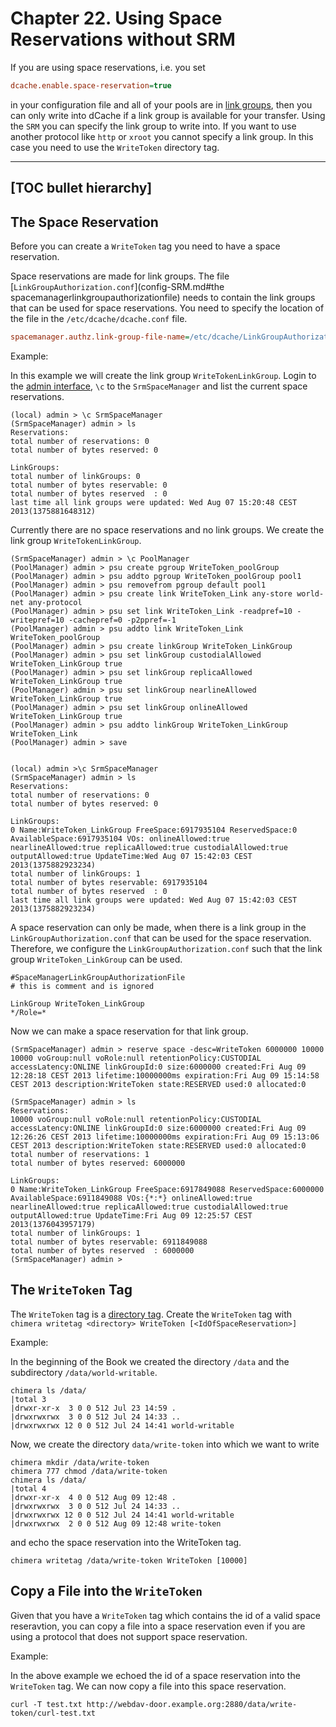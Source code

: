 Chapter 22.  Using Space Reservations without SRM
=================================================

If you are using space reservations, i.e. you set

```ini
dcache.enable.space-reservation=true
```

in your configuration file and all of your pools are in [link
groups](config-PoolManager.md#link-groups), then you can only write
into dCache if a link group is available for your transfer. Using the
`SRM` you can specify the link group to write into. If you want to use
another protocol like `http` or `xroot` you cannot specify a link
group. In this case you need to use the `WriteToken` directory tag.

-----
[TOC bullet hierarchy]
-----

## The Space Reservation

Before you can create a `WriteToken` tag you need to have a space reservation.

Space reservations are made for link groups. The file [`LinkGroupAuthorization.conf`](config-SRM.md#the spacemanagerlinkgroupauthorizationfile) needs to contain the link groups that can be used for space reservations. You need to specify the location of the file in the `/etc/dcache/dcache.conf` file.

```ini
spacemanager.authz.link-group-file-name=/etc/dcache/LinkGroupAuthorization.conf
```

Example:


In this example we will create the link group `WriteTokenLinkGroup`. Login to the [admin interface](intouch.md#the-admin-interface), `\c` to the `SrmSpaceManager` and list the current space reservations.

    (local) admin > \c SrmSpaceManager
    (SrmSpaceManager) admin > ls
    Reservations:
    total number of reservations: 0
    total number of bytes reserved: 0

    LinkGroups:
    total number of linkGroups: 0
    total number of bytes reservable: 0
    total number of bytes reserved  : 0
    last time all link groups were updated: Wed Aug 07 15:20:48 CEST 2013(1375881648312)

Currently there are no space reservations and no link groups. We create the link group `WriteTokenLinkGroup`.

    (SrmSpaceManager) admin > \c PoolManager
    (PoolManager) admin > psu create pgroup WriteToken_poolGroup
    (PoolManager) admin > psu addto pgroup WriteToken_poolGroup pool1
    (PoolManager) admin > psu removefrom pgroup default pool1
    (PoolManager) admin > psu create link WriteToken_Link any-store world-net any-protocol
    (PoolManager) admin > psu set link WriteToken_Link -readpref=10 -writepref=10 -cachepref=0 -p2ppref=-1
    (PoolManager) admin > psu addto link WriteToken_Link WriteToken_poolGroup
    (PoolManager) admin > psu create linkGroup WriteToken_LinkGroup
    (PoolManager) admin > psu set linkGroup custodialAllowed WriteToken_LinkGroup true
    (PoolManager) admin > psu set linkGroup replicaAllowed WriteToken_LinkGroup true
    (PoolManager) admin > psu set linkGroup nearlineAllowed WriteToken_LinkGroup true
    (PoolManager) admin > psu set linkGroup onlineAllowed WriteToken_LinkGroup true
    (PoolManager) admin > psu addto linkGroup WriteToken_LinkGroup WriteToken_Link
    (PoolManager) admin > save


    (local) admin >\c SrmSpaceManager
    (SrmSpaceManager) admin > ls
    Reservations:
    total number of reservations: 0
    total number of bytes reserved: 0

    LinkGroups:
    0 Name:WriteToken_LinkGroup FreeSpace:6917935104 ReservedSpace:0 AvailableSpace:6917935104 VOs: onlineAllowed:true         nearlineAllowed:true replicaAllowed:true custodialAllowed:true outputAllowed:true UpdateTime:Wed Aug 07 15:42:03 CEST  2013(1375882923234)
    total number of linkGroups: 1
    total number of bytes reservable: 6917935104
    total number of bytes reserved  : 0
    last time all link groups were updated: Wed Aug 07 15:42:03 CEST 2013(1375882923234)

A space reservation can only be made, when there is a link group in the `LinkGroupAuthorization.conf` that can be used for the space reservation. Therefore, we configure the `LinkGroupAuthorization.conf` such that the link group `WriteToken_LinkGroup` can be used.

    #SpaceManagerLinkGroupAuthorizationFile
    # this is comment and is ignored

    LinkGroup WriteToken_LinkGroup
    */Role=*

Now we can make a space reservation for that link group.

    (SrmSpaceManager) admin > reserve space -desc=WriteToken 6000000 10000
    10000 voGroup:null voRole:null retentionPolicy:CUSTODIAL accessLatency:ONLINE linkGroupId:0 size:6000000 created:Fri Aug 09     12:28:18 CEST 2013 lifetime:10000000ms expiration:Fri Aug 09 15:14:58 CEST 2013 description:WriteToken state:RESERVED used:0 allocated:0

    (SrmSpaceManager) admin > ls
    Reservations:
    10000 voGroup:null voRole:null retentionPolicy:CUSTODIAL accessLatency:ONLINE linkGroupId:0 size:6000000 created:Fri Aug 09     12:26:26 CEST 2013 lifetime:10000000ms expiration:Fri Aug 09 15:13:06 CEST 2013 description:WriteToken state:RESERVED used:0 allocated:0
    total number of reservations: 1
    total number of bytes reserved: 6000000

    LinkGroups:
    0 Name:WriteToken_LinkGroup FreeSpace:6917849088 ReservedSpace:6000000 AvailableSpace:6911849088 VOs:{*:*} onlineAllowed:true   nearlineAllowed:true replicaAllowed:true custodialAllowed:true outputAllowed:true UpdateTime:Fri Aug 09 12:25:57 CEST 2013(1376043957179)
    total number of linkGroups: 1
    total number of bytes reservable: 6911849088
    total number of bytes reserved  : 6000000
    (SrmSpaceManager) admin >

## The `WriteToken` Tag

The `WriteToken` tag is a [directory
tag](config-chimera.md#directory-tag). Create the `WriteToken` tag
with `chimera writetag <directory> WriteToken
[<IdOfSpaceReservation>]`

Example:

In the beginning of the Book we created the directory `/data` and the
subdirectory `/data/world-writable`.

```console-root
chimera ls /data/
|total 3
|drwxr-xr-x  3 0 0 512 Jul 23 14:59 .
|drwxrwxrwx  3 0 0 512 Jul 24 14:33 ..
|drwxrwxrwx 12 0 0 512 Jul 24 14:41 world-writable
```

Now, we create the directory `data/write-token` into which we want to write

```console-root
chimera mkdir /data/write-token
chimera 777 chmod /data/write-token
chimera ls /data/
|total 4
|drwxr-xr-x  4 0 0 512 Aug 09 12:48 .
|drwxrwxrwx  3 0 0 512 Jul 24 14:33 ..
|drwxrwxrwx 12 0 0 512 Jul 24 14:41 world-writable
|drwxrwxrwx  2 0 0 512 Aug 09 12:48 write-token
```

and echo the space reservation into the WriteToken tag.

```console-root
chimera writetag /data/write-token WriteToken [10000]
```

## Copy a File into the `WriteToken`

Given that you have a `WriteToken` tag which contains the id of a valid space reseravtion, you can copy a file into a space reservation even if you are using a protocol that does not support space reservation.

Example:

In the above example we echoed the id of a space reservation into the `WriteToken` tag. We can now copy a file into this space reservation.

```console-root
curl -T test.txt http://webdav-door.example.org:2880/data/write-token/curl-test.txt
```

 <!-- [link groups]: #cf-pm-linkgroups
  [`LinkGroupAuthorization.conf`]: #cf-srm-linkgroupauthfile
  [admin interface]: #intouch-admin
  [directory tag]: #chimera-tags
